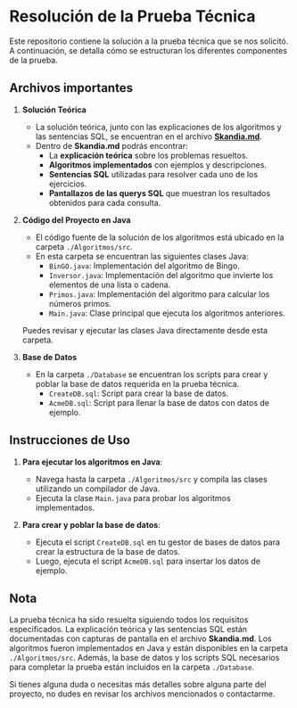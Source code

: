 # Resolución de la Prueba Técnica

Este repositorio contiene la solución a la prueba técnica que se nos solicitó. A continuación, se detalla cómo se estructuran los diferentes componentes de la prueba.

## Archivos importantes

1. **Solución Teórica**
   - La solución teórica, junto con las explicaciones de los algoritmos y las sentencias SQL, se encuentran en el archivo [**Skandia.md**](./Skandia.md). 
   - Dentro de **Skandia.md** podrás encontrar:
     - La **explicación teórica** sobre los problemas resueltos.
     - **Algoritmos implementados** con ejemplos y descripciones.
     - **Sentencias SQL** utilizadas para resolver cada uno de los ejercicios.
     - **Pantallazos de las querys SQL** que muestran los resultados obtenidos para cada consulta.

2. **Código del Proyecto en Java**
   - El código fuente de la solución de los algoritmos está ubicado en la carpeta `./Algoritmos/src`.
   - En esta carpeta se encuentran las siguientes clases Java:
     - `BinGO.java`: Implementación del algoritmo de Bingo.
     - `Inversor.java`: Implementación del algoritmo que invierte los elementos de una lista o cadena.
     - `Primos.java`: Implementación del algoritmo para calcular los números primos.
     - `Main.java`: Clase principal que ejecuta los algoritmos anteriores.
   
   Puedes revisar y ejecutar las clases Java directamente desde esta carpeta.

3. **Base de Datos**
   - En la carpeta `./Database` se encuentran los scripts para crear y poblar la base de datos requerida en la prueba técnica.
     - `CreateDB.sql`: Script para crear la base de datos.
     - `AcmeDB.sql`: Script para llenar la base de datos con datos de ejemplo.


## Instrucciones de Uso

1. **Para ejecutar los algoritmos en Java**:
   - Navega hasta la carpeta `./Algoritmos/src` y compila las clases utilizando un compilador de Java.
   - Ejecuta la clase `Main.java` para probar los algoritmos implementados.

2. **Para crear y poblar la base de datos**:
   - Ejecuta el script `CreateDB.sql` en tu gestor de bases de datos para crear la estructura de la base de datos.
   - Luego, ejecuta el script `AcmeDB.sql` para insertar los datos de ejemplo.

## Nota

La prueba técnica ha sido resuelta siguiendo todos los requisitos especificados. La explicación teórica y las sentencias SQL están documentadas con capturas de pantalla en el archivo **Skandia.md**. Los algoritmos fueron implementados en Java y están disponibles en la carpeta `./Algoritmos/src`. Además, la base de datos y los scripts SQL necesarios para completar la prueba están incluidos en la carpeta `./Database`.

Si tienes alguna duda o necesitas más detalles sobre alguna parte del proyecto, no dudes en revisar los archivos mencionados o contactarme.



